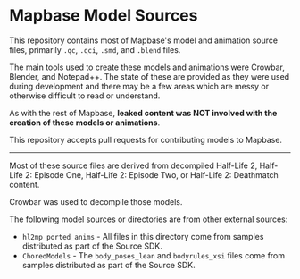 # Mapbase Model Sources

This repository contains most of Mapbase's model and animation source files, primarily `.qc`, `.qci`, `.smd`, and `.blend` files.

The main tools used to create these models and animations were Crowbar, Blender, and Notepad++. The state of these are provided as
they were used during development and there may be a few areas which are messy or otherwise difficult to read or understand.

As with the rest of Mapbase, **leaked content was NOT involved with the creation of these models or animations**.

This repository accepts pull requests for contributing models to Mapbase.

---

Most of these source files are derived from decompiled Half-Life 2, Half-Life 2: Episode One, Half-Life 2: Episode Two, or Half-Life 2: Deathmatch content.

Crowbar was used to decompile those models.

The following model sources or directories are from other external sources:

* `hl2mp_ported_anims` - All files in this directory come from samples distributed as part of the Source SDK.
* `ChoreoModels` - The `body_poses_lean` and `bodyrules_xsi` files come from samples distributed as part of the Source SDK.
